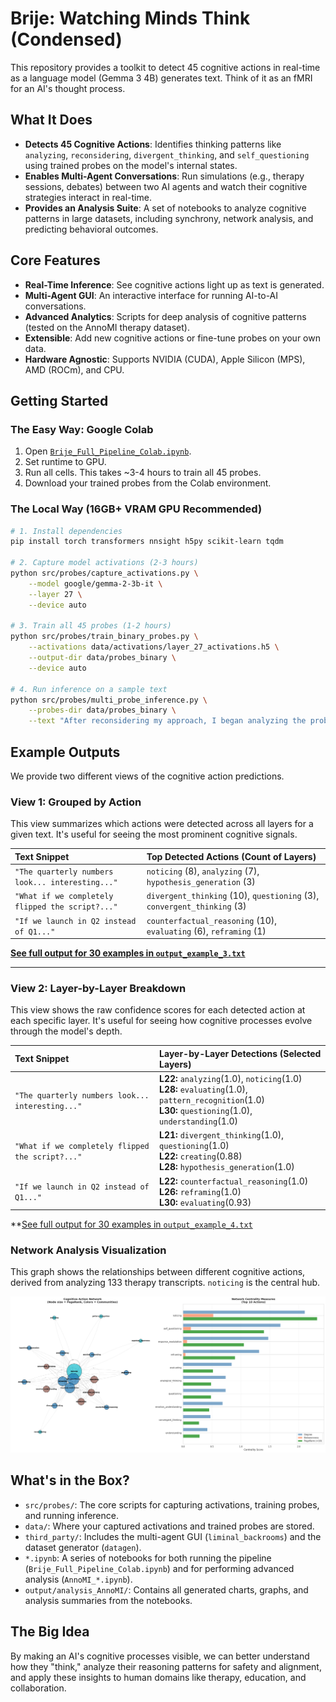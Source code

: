 # Brije: Watching Minds Think (Condensed)

This repository provides a toolkit to detect 45 cognitive actions in real-time as a language model (Gemma 3 4B) generates text. Think of it as an fMRI for an AI's thought process.


## What It Does
- **Detects 45 Cognitive Actions**: Identifies thinking patterns like `analyzing`, `reconsidering`, `divergent_thinking`, and `self_questioning` using trained probes on the model's internal states.
- **Enables Multi-Agent Conversations**: Run simulations (e.g., therapy sessions, debates) between two AI agents and watch their cognitive strategies interact in real-time.
- **Provides an Analysis Suite**: A set of notebooks to analyze cognitive patterns in large datasets, including synchrony, network analysis, and predicting behavioral outcomes.

## Core Features
- **Real-Time Inference**: See cognitive actions light up as text is generated.
- **Multi-Agent GUI**: An interactive interface for running AI-to-AI conversations.
- **Advanced Analytics**: Scripts for deep analysis of cognitive patterns (tested on the AnnoMI therapy dataset).
- **Extensible**: Add new cognitive actions or fine-tune probes on your own data.
- **Hardware Agnostic**: Supports NVIDIA (CUDA), Apple Silicon (MPS), AMD (ROCm), and CPU.

## Getting Started

### The Easy Way: Google Colab
1. Open [`Brije_Full_Pipeline_Colab.ipynb`](./Brije_Full_Pipeline_Colab.ipynb).
2. Set runtime to GPU.
3. Run all cells. This takes ~3-4 hours to train all 45 probes.
4. Download your trained probes from the Colab environment.

### The Local Way (16GB+ VRAM GPU Recommended)
```bash
# 1. Install dependencies
pip install torch transformers nnsight h5py scikit-learn tqdm

# 2. Capture model activations (2-3 hours)
python src/probes/capture_activations.py \
    --model google/gemma-2-3b-it \
    --layer 27 \
    --device auto

# 3. Train all 45 probes (1-2 hours)
python src/probes/train_binary_probes.py \
    --activations data/activations/layer_27_activations.h5 \
    --output-dir data/probes_binary \
    --device auto

# 4. Run inference on a sample text
python src/probes/multi_probe_inference.py \
    --probes-dir data/probes_binary \
    --text "After reconsidering my approach, I began analyzing the problem differently."
```

## Example Outputs

We provide two different views of the cognitive action predictions.

### View 1: Grouped by Action
This view summarizes which actions were detected across all layers for a given text. It's useful for seeing the most prominent cognitive signals.

| Text Snippet | Top Detected Actions (Count of Layers) |
| :--- | :--- |
| `"The quarterly numbers look... interesting..."` | `noticing` (8), `analyzing` (7), `hypothesis_generation` (3) |
| `"What if we completely flipped the script?..."` | `divergent_thinking` (10), `questioning` (3), `convergent_thinking` (3) |
| `"If we launch in Q2 instead of Q1..."` | `counterfactual_reasoning` (10), `evaluating` (6), `reframing` (1) |

**[See full output for 30 examples in `output_example_3.txt`](./output_example_3.txt)**

---

### View 2: Layer-by-Layer Breakdown
This view shows the raw confidence scores for each detected action at each specific layer. It's useful for seeing how cognitive processes evolve through the model's depth.

| Text Snippet | Layer-by-Layer Detections (Selected Layers) |
| :--- | :--- |
| `"The quarterly numbers look... interesting..."` | **L22:** `analyzing`(1.0), `noticing`(1.0)<br>**L28:** `evaluating`(1.0), `pattern_recognition`(1.0)<br>**L30:** `questioning`(1.0), `understanding`(1.0) |
| `"What if we completely flipped the script?..."` | **L21:** `divergent_thinking`(1.0), `questioning`(1.0)<br>**L22:** `creating`(0.88)<br>**L28:** `hypothesis_generation`(1.0) |
| `"If we launch in Q2 instead of Q1..."` | **L22:** `counterfactual_reasoning`(1.0)<br>**L26:** `reframing`(1.0)<br>**L30:** `evaluating`(0.93) |

**[See full output for 30 examples in `output_example_4.txt`](./output_example_4.txt)

### Network Analysis Visualization
This graph shows the relationships between different cognitive actions, derived from analyzing 133 therapy transcripts. `noticing` is the central hub.

![Cognitive Action Network](output/analysis_AnnoMI/advanced_6_network_analysis.png)

## What's in the Box?
- `src/probes/`: The core scripts for capturing activations, training probes, and running inference.
- `data/`: Where your captured activations and trained probes are stored.
- `third_party/`: Includes the multi-agent GUI (`liminal_backrooms`) and the dataset generator (`datagen`).
- `*.ipynb`: A series of notebooks for both running the pipeline (`Brije_Full_Pipeline_Colab.ipynb`) and for performing advanced analysis (`AnnoMI_*.ipynb`).
- `output/analysis_AnnoMI/`: Contains all generated charts, graphs, and analysis summaries from the notebooks.

## The Big Idea
By making an AI's cognitive processes visible, we can better understand how they "think," analyze their reasoning patterns for safety and alignment, and apply these insights to human domains like therapy, education, and collaboration.



